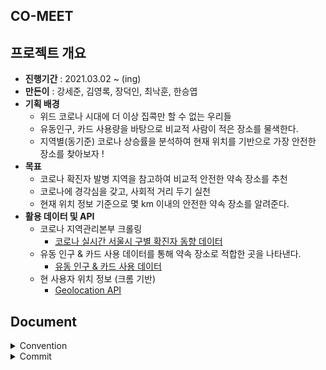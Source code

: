 ## CO-MEET




## 프로젝트 개요

- **진행기간** : 2021.03.02 ~ (ing)
- **만든이** : 강세준, 김영록, 장덕인, 최낙훈, 한승엽
- **기획 배경**
   - 위드 코로나 시대에 더 이상 집콕만 할 수 없는 우리들
   - 유동인구, 카드 사용량을 바탕으로 비교적 사람이 적은 장소를 물색한다.
   - 지역별(동기준) 코로나 상승률을 분석하여 현재 위치를 기반으로 가장 안전한 장소를 찾아보자 !
- **목표**
   - 코로나 확진자 발병 지역을 참고하여 비교적 안전한 약속 장소를 추천
   - 코로나에 경각심을 갖고, 사회적 거리 두기 실천
   - 현재 위치 정보 기준으로 몇 km 이내의 안전한 약속 장소를 알려준다.
- **활용 데이터 및 API**
   - 코로나 지역관리본부 크롤링
      - [코로나 실시간 서울시 구별 확진자 동향 데이터](https://www.seoul.go.kr/coronaV/coronaStatus.do)
   - 유동 인구 & 카드 사용 데이터를 통해 약속 장소로 적합한 곳을 나타낸다.
      - [유동 인구 & 카드 사용 데이터](https://dacon.io/competitions/official/235618/data/)
   - 현 사용자 위치 정보 (크롬 기반)
      - [Geolocation API](https://www.zerocho.com/category/HTML&DOM/post/59155228a22a5d001827ea5d)

## Document
<details>
    <summary> Convention </summary>
    <ul>
        <a href="Document/Convention/Python_Convention.md"><li> Python_Convention</li></a>
    </ul>
</details>
<details>
    <summary> Commit </summary>
    <ul>
        <a href="Document/Commit Rule/Git Commit Rule.md"><li> Git Commit Rule</li></a>
    </ul>
</details>